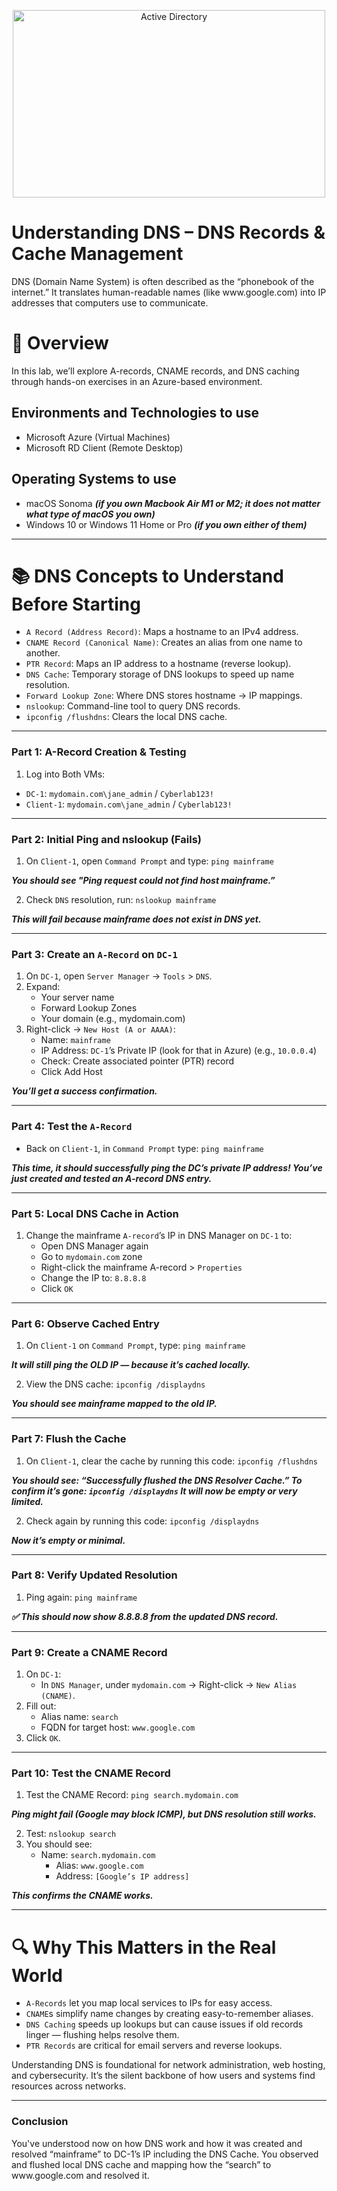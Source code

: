 <p align="center">
<img src="https://i.imgur.com/KcNPs2m.jpeg" alt="Active Directory" width=500 height=300/> 
</p>

<h1>Understanding DNS – DNS Records & Cache Management</h1>
<p>DNS (Domain Name System) is often described as the “phonebook of the internet.” It translates human-readable names (like www.google.com) into IP addresses that computers use to communicate.</p>

<h1>🧠 Overview</h1>
<p>In this lab, we’ll explore A-records, CNAME records, and DNS caching through hands-on exercises in an Azure-based environment.</p>

<h2>Environments and Technologies to use</h2>

- Microsoft Azure (Virtual Machines)
- Microsoft RD Client (Remote Desktop)

<h2>Operating Systems to use</h2>

- macOS Sonoma ***(if you own Macbook Air M1 or M2; it does not matter what type of macOS you own)***
- Windows 10 or Windows 11 Home or Pro ***(if you own either of them)***

-----

<h1>📚 DNS Concepts to Understand Before Starting</h1>

- `A Record (Address Record)`: Maps a hostname to an IPv4 address.
- `CNAME Record (Canonical Name)`: Creates an alias from one name to another.
- `PTR Record`: Maps an IP address to a hostname (reverse lookup).
- `DNS Cache`: Temporary storage of DNS lookups to speed up name resolution.
- `Forward Lookup Zone`: Where DNS stores hostname → IP mappings.
- `nslookup`: Command-line tool to query DNS records.
- `ipconfig /flushdns`: Clears the local DNS cache.

-----

### Part 1: A-Record Creation & Testing

1.	Log into Both VMs:
   - `DC-1`: `mydomain.com\jane_admin` / `Cyberlab123!`
   - `Client-1`: `mydomain.com\jane_admin` / `Cyberlab123!`

-----

### Part 2: Initial Ping and nslookup (Fails)

1. On `Client-1`, open `Command Prompt` and type: `ping mainframe`

***You should see "Ping request could not find host mainframe.”***

2. Check `DNS` resolution, run: `nslookup mainframe`

***This will fail because mainframe does not exist in DNS yet.***

-----

### Part 3: Create an `A-Record` on `DC-1`

1.	On `DC-1`, open `Server Manager` → `Tools` > `DNS`.
2.	Expand:
     - Your server name
     - Forward Lookup Zones
     - Your domain (e.g., mydomain.com)
3.	Right-click → `New Host (A or AAAA)`:
     - Name: `mainframe`
     - IP Address: `DC-1`’s Private IP (look for that in Azure) (e.g., `10.0.0.4`)
     - Check: Create associated pointer (PTR) record
     - Click Add Host

***You’ll get a success confirmation.***

-----

### Part 4: Test the `A-Record`

- Back on `Client-1`, in `Command Prompt` type: `ping mainframe`

***This time, it should successfully ping the DC’s private IP address! You’ve just created and tested an A-record DNS entry.***

-----

### Part 5: Local DNS Cache in Action

1. Change the mainframe `A-record`’s IP in DNS Manager on `DC-1` to:
    - Open DNS Manager again
    - Go to `mydomain.com` zone
    - Right-click the mainframe A-record > `Properties`
    - Change the IP to: `8.8.8.8`
    - Click `OK`
  
-----

### Part 6: Observe Cached Entry

1. On `Client-1` on `Command Prompt`, type: `ping mainframe`

***It will still ping the OLD IP — because it’s cached locally.***

2. View the DNS cache: `ipconfig /displaydns`

***You should see mainframe mapped to the old IP.***

-----

### Part 7: Flush the Cache

1. On `Client-1`, clear the cache by running this code: `ipconfig /flushdns`

***You should see: “Successfully flushed the DNS Resolver Cache.” To confirm it’s gone: `ipconfig /displaydns` It will now be empty or very limited.***

2. Check again by running this code: `ipconfig /displaydns`

***Now it’s empty or minimal.***

-----

### Part 8: Verify Updated Resolution

1. Ping again: `ping mainframe`

***✅ This should now show 8.8.8.8 from the updated DNS record.***

-----

### Part 9: Create a CNAME Record

1. On `DC-1`:
	- In `DNS Manager`, under `mydomain.com` → Right-click → `New Alias (CNAME)`.
2.	Fill out:
     - Alias name: `search`
	 - FQDN for target host: `www.google.com`
3.	Click `OK`.

-----

### Part 10: Test the CNAME Record

1. Test the CNAME Record: `ping search.mydomain.com`

***Ping might fail (Google may block ICMP), but DNS resolution still works.***

2. Test: `nslookup search`
3. You should see:
   - Name: `search.mydomain.com`
	 - Alias: `www.google.com`
	 - Address: `[Google’s IP address]`

***This confirms the CNAME works.***

-----

<h1>🔍 Why This Matters in the Real World</h1>

- `A-Records` let you map local services to IPs for easy access.
- `CNAME`s simplify name changes by creating easy-to-remember aliases.
- `DNS Caching` speeds up lookups but can cause issues if old records linger — flushing helps resolve them.
- `PTR Records` are critical for email servers and reverse lookups.

<p>Understanding DNS is foundational for network administration, web hosting, and cybersecurity. It’s the silent backbone of how users and systems find resources across networks.</p>

-----

### Conclusion

<p>You've understood now on how DNS work and how it was created and resolved “mainframe” to DC-1’s IP including the DNS Cache. You observed and flushed local DNS cache and mapping how the “search” to www.google.com and resolved it.</p>
